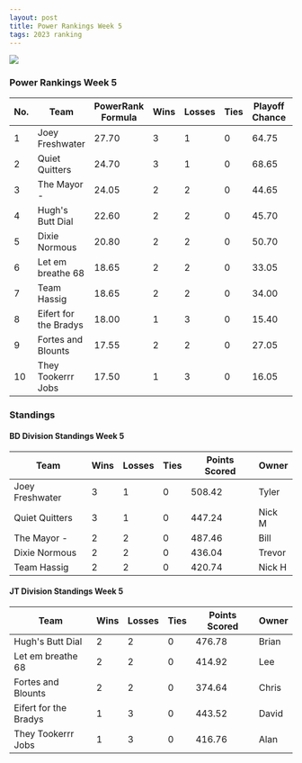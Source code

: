 ```yaml
---
layout: post
title: Power Rankings Week 5
tags: 2023 ranking
---
```


![](../assets/img/pr2023-4.png)

### Power Rankings Week 5


|   No. | Team                   |   PowerRank Formula |   Wins |   Losses |   Ties |   Playoff Chance |   Points Scored | Owner   |
|-------|------------------------|---------------------|--------|----------|--------|------------------|-----------------|---------|
|     1 | Joey Freshwater        |               27.70 |      3 |        1 |      0 |            64.75 |          508.42 | Tyler   |
|     2 | Quiet Quitters         |               24.70 |      3 |        1 |      0 |            68.65 |          447.24 | Nick M  |
|     3 | The Mayor -            |               24.05 |      2 |        2 |      0 |            44.65 |          487.46 | Bill    |
|     4 | Hugh's  Butt Dial      |               22.60 |      2 |        2 |      0 |            45.70 |          476.78 | Brian   |
|     5 | Dixie Normous          |               20.80 |      2 |        2 |      0 |            50.70 |          436.04 | Trevor  |
|     6 | Let em breathe 68      |               18.65 |      2 |        2 |      0 |            33.05 |          414.92 | Lee     |
|     7 | Team  Hassig           |               18.65 |      2 |        2 |      0 |            34.00 |          420.74 | Nick H  |
|     8 | Eifert  for the Bradys |               18.00 |      1 |        3 |      0 |            15.40 |          443.52 | David   |
|     9 | Fortes and Blounts     |               17.55 |      2 |        2 |      0 |            27.05 |          374.64 | Chris   |
|    10 | They Tookerrr Jobs     |               17.50 |      1 |        3 |      0 |            16.05 |          416.76 | Alan    |

### Standings

#### BD Division Standings Week 5

| Team            |   Wins |   Losses |   Ties |   Points Scored | Owner   |
|-----------------|--------|----------|--------|-----------------|---------|
| Joey Freshwater |      3 |        1 |      0 |          508.42 | Tyler   |
| Quiet Quitters  |      3 |        1 |      0 |          447.24 | Nick M  |
| The Mayor -     |      2 |        2 |      0 |          487.46 | Bill    |
| Dixie Normous   |      2 |        2 |      0 |          436.04 | Trevor  |
| Team  Hassig    |      2 |        2 |      0 |          420.74 | Nick H  |

#### JT Division Standings Week 5

| Team                   |   Wins |   Losses |   Ties |   Points Scored | Owner   |
|------------------------|--------|----------|--------|-----------------|---------|
| Hugh's  Butt Dial      |      2 |        2 |      0 |          476.78 | Brian   |
| Let em breathe 68      |      2 |        2 |      0 |          414.92 | Lee     |
| Fortes and Blounts     |      2 |        2 |      0 |          374.64 | Chris   |
| Eifert  for the Bradys |      1 |        3 |      0 |          443.52 | David   |
| They Tookerrr Jobs     |      1 |        3 |      0 |          416.76 | Alan    |
